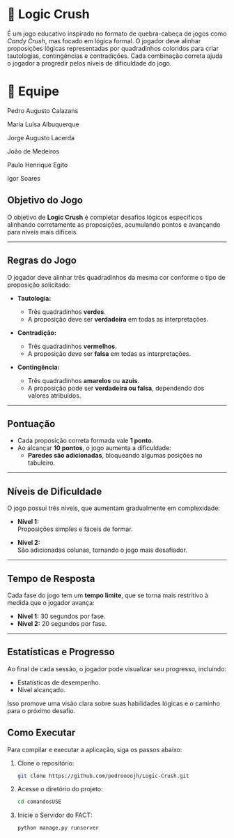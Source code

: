 # 🎲 Logic Crush
É um jogo educativo inspirado no formato de quebra-cabeça de jogos como *Candy Crush*, mas focado em lógica formal. O jogador deve alinhar proposições lógicas representadas por quadradinhos coloridos para criar tautologias, contingências e contradições. Cada combinação correta ajuda o jogador a progredir pelos níveis de dificuldade do jogo.

# 👥 Equipe
Pedro Augusto Calazans

Maria Luísa Albuquerque

Jorge Augusto Lacerda

João de Medeiros

Paulo Henrique Egito

Igor Soares


## Objetivo do Jogo
O objetivo de **Logic Crush** é completar desafios lógicos específicos alinhando corretamente as proposições, acumulando pontos e avançando para níveis mais difíceis.

---

## Regras do Jogo
O jogador deve alinhar três quadradinhos da mesma cor conforme o tipo de proposição solicitado:

- **Tautologia:**  
  - Três quadradinhos **verdes**.  
  - A proposição deve ser **verdadeira** em todas as interpretações.

- **Contradição:**  
  - Três quadradinhos **vermelhos**.  
  - A proposição deve ser **falsa** em todas as interpretações.

- **Contingência:**  
  - Três quadradinhos **amarelos** ou **azuis**.  
  - A proposição pode ser **verdadeira ou falsa**, dependendo dos valores atribuídos.

---

## Pontuação
- Cada proposição correta formada vale **1 ponto**.
- Ao alcançar **10 pontos**, o jogo aumenta a dificuldade:
  - **Paredes são adicionadas**, bloqueando algumas posições no tabuleiro.

---

## Níveis de Dificuldade
O jogo possui três níveis, que aumentam gradualmente em complexidade:

- **Nível 1:**  
  Proposições simples e fáceis de formar.

- **Nível 2:**  
  São adicionadas colunas, tornando o jogo mais desafiador.

---

## Tempo de Resposta
Cada fase do jogo tem um **tempo limite**, que se torna mais restritivo à medida que o jogador avança:

- **Nível 1:** 30 segundos por fase.
- **Nível 2:** 20 segundos por fase.

---

## Estatísticas e Progresso
Ao final de cada sessão, o jogador pode visualizar seu progresso, incluindo:

- Estatísticas de desempenho.  
- Nível alcançado.  

Isso promove uma visão clara sobre suas habilidades lógicas e o caminho para o próximo desafio.

## Como Executar
Para compilar e executar a aplicação, siga os passos abaixo:

1. Clone o repositório:
    ```bash
    git clone https://github.com/pedroooojh/Logic-Crush.git
    ```

2. Acesse o diretório do projeto:
    ```bash
    cd comandosUSE
    ```
   
4. Inicie o Servidor do FACT:
    ```bash
    python manage.py runserver
    ```

